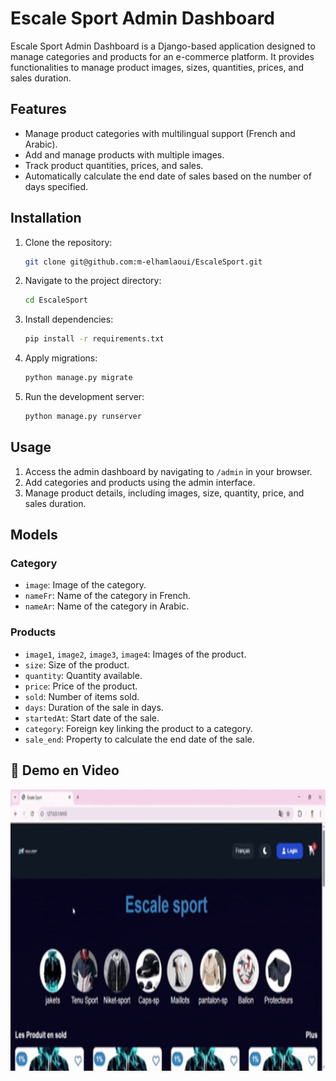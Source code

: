 # Escale Sport Admin Dashboard

Escale Sport Admin Dashboard is a Django-based application designed to manage categories and products for an e-commerce platform. It provides functionalities to manage product images, sizes, quantities, prices, and sales duration.

## Features

- Manage product categories with multilingual support (French and Arabic).
- Add and manage products with multiple images.
- Track product quantities, prices, and sales.
- Automatically calculate the end date of sales based on the number of days specified.

## Installation

1. Clone the repository:
   ```bash
   git clone git@github.com:m-elhamlaoui/EscaleSport.git
   ```

2. Navigate to the project directory:
   ```bash
   cd EscaleSport
   ```

3. Install dependencies:
   ```bash
   pip install -r requirements.txt
   ```

4. Apply migrations:
   ```bash
   python manage.py migrate
   ```

5. Run the development server:
   ```bash
   python manage.py runserver
   ```

## Usage

1. Access the admin dashboard by navigating to `/admin` in your browser.
2. Add categories and products using the admin interface.
3. Manage product details, including images, size, quantity, price, and sales duration.

## Models

### Category
- `image`: Image of the category.
- `nameFr`: Name of the category in French.
- `nameAr`: Name of the category in Arabic.

### Products
- `image1`, `image2`, `image3`, `image4`: Images of the product.
- `size`: Size of the product.
- `quantity`: Quantity available.
- `price`: Price of the product.
- `sold`: Number of items sold.
- `days`: Duration of the sale in days.
- `startedAt`: Start date of the sale.
- `category`: Foreign key linking the product to a category.
- `sale_end`: Property to calculate the end date of the sale.

## 🎥 Demo en Video  

<p align="center" >
  <img src="./demo_vd.gif" alt="Démonstration en vidéo" width="800" height="450">
  <br>
  <br>
</p>
